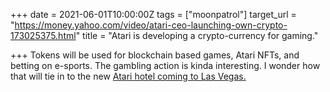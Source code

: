 +++
date = 2021-06-01T10:00:00Z
tags = ["moonpatrol"]
target_url = "https://money.yahoo.com/video/atari-ceo-launching-own-crypto-173025375.html"
title = "Atari is developing a crypto-currency for gaming."

+++
Tokens will be used for blockchain based games, Atari NFTs, and betting on e-sports. The gambling action is kinda interesting. I wonder how that will tie in to the new [Atari hotel coming to Las Vegas.](https://atarihotels.com/news/gsd-group-partners-with-global-design-firm-gensler/)